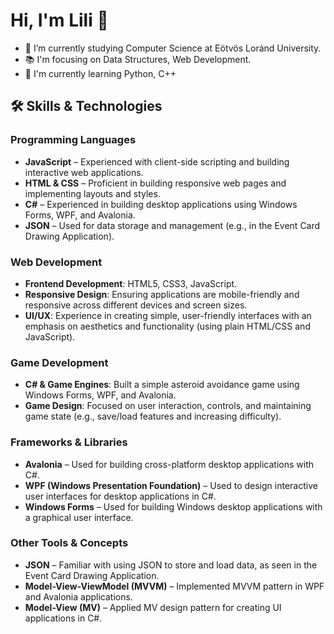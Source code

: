 # Hi, I'm Lili 👋

- 🏫 I’m currently studying Computer Science at Eötvös Loránd University.
- 📚 I'm focusing on Data Structures, Web Development.
- 🌱 I'm currently learning Python, C++

## 🛠️ **Skills & Technologies**

### **Programming Languages**
- **JavaScript** – Experienced with client-side scripting and building interactive web applications.
- **HTML & CSS** – Proficient in building responsive web pages and implementing layouts and styles.
- **C#** – Experienced in building desktop applications using Windows Forms, WPF, and Avalonia.
- **JSON** – Used for data storage and management (e.g., in the Event Card Drawing Application).

### **Web Development**
- **Frontend Development**: HTML5, CSS3, JavaScript.
- **Responsive Design**: Ensuring applications are mobile-friendly and responsive across different devices and screen sizes.
- **UI/UX**: Experience in creating simple, user-friendly interfaces with an emphasis on aesthetics and functionality (using plain HTML/CSS and JavaScript).

### **Game Development**
- **C# & Game Engines**: Built a simple asteroid avoidance game using Windows Forms, WPF, and Avalonia.
- **Game Design**: Focused on user interaction, controls, and maintaining game state (e.g., save/load features and increasing difficulty).

### **Frameworks & Libraries**
- **Avalonia** – Used for building cross-platform desktop applications with C#.
- **WPF (Windows Presentation Foundation)** – Used to design interactive user interfaces for desktop applications in C#.
- **Windows Forms** – Used for building Windows desktop applications with a graphical user interface.

### **Other Tools & Concepts**
- **JSON** – Familiar with using JSON to store and load data, as seen in the Event Card Drawing Application.
- **Model-View-ViewModel (MVVM)** – Implemented MVVM pattern in WPF and Avalonia applications.
- **Model-View (MV)** – Applied MV design pattern for creating UI applications in C#.
<!--
**Csirkefarhat/Csirkefarhat** is a ✨ _special_ ✨ repository because its `README.md` (this file) appears on your GitHub profile.

Here are some ideas to get you started:

- 🔭 I’m currently working on ...
- 🌱 I’m currently learning ...
- 👯 I’m looking to collaborate on ...
- 🤔 I’m looking for help with ...
- 💬 Ask me about ...
- 📫 How to reach me: ...
- 😄 Pronouns: ...
- ⚡ Fun fact: ...
-->
